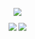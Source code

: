 <p align="center">
<a href="#"><img src="https://u.swvn9.net/2017/FkLFt.png"></a>
</p>
<p align="center">
<a href="#"><img src="https://travis-ci.com/swvn9/VoteBot.svg?token=vAm5eMgKJyHNsyMFxzZf&branch=master"></a>
<a href="#"><img src="https://discordapp.com/api/guilds/335535819152687105/widget.png?style=shield"></a>
</p>
